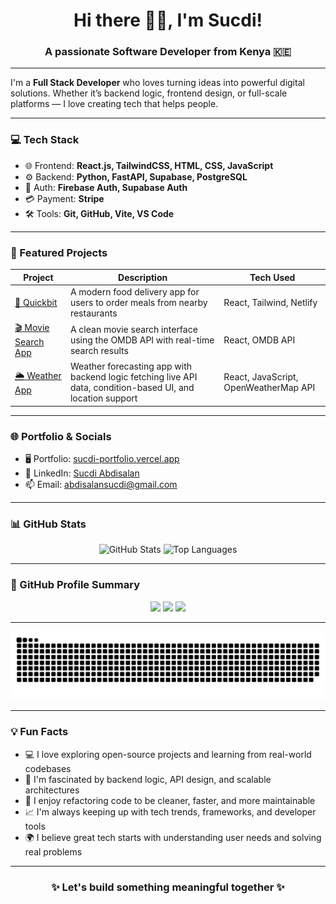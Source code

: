 <h1 align="center">Hi there 👋🏽, I'm Sucdi!</h1>
<h3 align="center">A passionate Software Developer from Kenya 🇰🇪</h3>

---

I'm a **Full Stack Developer** who loves turning ideas into powerful digital solutions. Whether it’s backend logic, frontend design, or full-scale platforms — I love creating tech that helps people.

---

### 💻 Tech Stack

- 🌐 Frontend: **React.js, TailwindCSS, HTML, CSS, JavaScript**
- ⚙️ Backend: **Python, FastAPI, Supabase, PostgreSQL**
- 🔐 Auth: **Firebase Auth, Supabase Auth**
- 💳 Payment: **Stripe**
- 🛠️ Tools: **Git, GitHub, Vite, VS Code**

---

### 🚀 Featured Projects

| Project | Description | Tech Used |
|--------|-------------|-----------|
| [🍔 Quickbit](https://quickbit.netlify.app/) | A modern food delivery app for users to order meals from nearby restaurants | React, Tailwind, Netlify |
| [🎬 Movie Search App](https://movie-search-react-app.netlify.app/) | A clean movie search interface using the OMDB API with real-time search results | React, OMDB API |
| [🌦️ Weather App](https://react-weather-app-api.netlify.app/) | Weather forecasting app with backend logic fetching live API data, condition-based UI, and location support | React, JavaScript, OpenWeatherMap API |

---

### 🌐 Portfolio & Socials

- 🖥️ Portfolio: [sucdi-portfolio.vercel.app](https://sucdi-portfolio.vercel.app)
- 💼 LinkedIn: [Sucdi Abdisalan](https://www.linkedin.com/in/sucdi-abdisalan-0a2349267/)
- 📫 Email: abdisalansucdi@gmail.com

---

### 📊 GitHub Stats

<p align="center">
  <img src="https://github-readme-stats.vercel.app/api?username=Suudi-sudo&show_icons=true&theme=react&hide_title=false" alt="GitHub Stats" height="180"/>
  <img src="https://github-readme-stats.vercel.app/api/top-langs/?username=Suudi-sudo&layout=compact&theme=react" alt="Top Languages" height="180"/>
</p>

---

### 🧾 GitHub Profile Summary

<p align="center">
  <img src="https://github-profile-summary-cards.vercel.app/api/cards/profile-details?username=Suudi-sudo&theme=github_dark"/>
  <img src="https://github-profile-summary-cards.vercel.app/api/cards/productive-time?username=Suudi-sudo&theme=github_dark"/>
  <img src="https://github-profile-summary-cards.vercel.app/api/cards/repos-per-language?username=Suudi-sudo&theme=github_dark"/>
</p>

---



<p align="center">
  <img src="https://raw.githubusercontent.com/Platane/snk/output/github-contribution-grid-snake.svg" alt="snake gif"/>
</p>

---

### 💡 Fun Facts

- 💻 I love exploring open-source projects and learning from real-world codebases  
- 🧠 I'm fascinated by backend logic, API design, and scalable architectures  
- 🔄 I enjoy refactoring code to be cleaner, faster, and more maintainable  
- 📈 I'm always keeping up with tech trends, frameworks, and developer tools  
- 🌍 I believe great tech starts with understanding user needs and solving real problems  

---

<h3 align="center">✨ Let's build something meaningful together ✨</h3>
